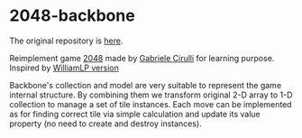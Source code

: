 2048-backbone
=============
The original repository is [here](https://github.com/gabrielecirulli/2048).

Reimplement game [2048](http://gabrielecirulli.github.io/2048/) made by [Gabriele Cirulli](http://gabrielecirulli.com/) for learning purpose. Inspired by [WilliamLP version](https://github.com/WilliamLP/2048v2)

Backbone's collection and model are very suitable to represent the game internal structure. By combining them we transform original 2-D array to 1-D collection to manage a set of tile instances. Each move can be implemented as for finding correct tile via simple calculation and update its value property (no need to create and destroy instances).
